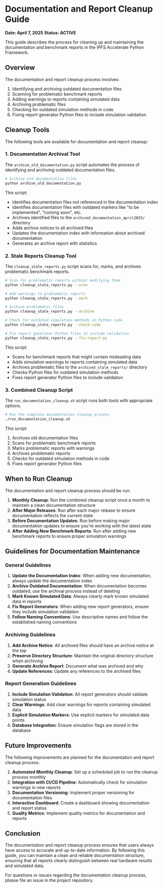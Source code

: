 # Documentation and Report Cleanup Guide

**Date: April 7, 2025**
**Status: ACTIVE**

This guide describes the process for cleaning up and maintaining the documentation and benchmark reports in the IPFS Accelerate Python Framework.

## Overview

The documentation and report cleanup process involves:

1. Identifying and archiving outdated documentation files
2. Scanning for problematic benchmark reports
3. Adding warnings to reports containing simulated data
4. Archiving problematic files
5. Checking for outdated simulation methods in code
6. Fixing report generator Python files to include simulation validation

## Cleanup Tools

The following tools are available for documentation and report cleanup:

### 1. Documentation Archival Tool

The `archive_old_documentation.py` script automates the process of identifying and archiving outdated documentation files.

```bash
# Archive old documentation files
python archive_old_documentation.py
```

This script:
- Identifies documentation files not referenced in the documentation index
- Identifies documentation files with outdated markers like "to be implemented", "coming soon", etc.
- Archives identified files to the `archived_documentation_april2025/` directory
- Adds archive notices to all archived files
- Updates the documentation index with information about archived documentation
- Generates an archive report with statistics

### 2. Stale Reports Cleanup Tool

The `cleanup_stale_reports.py` script scans for, marks, and archives problematic benchmark reports.

```bash
# Scan for problematic reports without modifying them
python cleanup_stale_reports.py --scan

# Add warnings to problematic reports
python cleanup_stale_reports.py --mark

# Archive problematic files
python cleanup_stale_reports.py --archive

# Check for outdated simulation methods in Python code
python cleanup_stale_reports.py --check-code

# Fix report generator Python files to include validation
python cleanup_stale_reports.py --fix-report-py
```

This script:
- Scans for benchmark reports that might contain misleading data
- Adds simulation warnings to reports containing simulated data
- Archives problematic files to the `archived_stale_reports/` directory
- Checks Python files for outdated simulation methods
- Fixes report generator Python files to include validation

### 3. Combined Cleanup Script

The `run_documentation_cleanup.sh` script runs both tools with appropriate options.

```bash
# Run the complete documentation cleanup process
./run_documentation_cleanup.sh
```

This script:
1. Archives old documentation files
2. Scans for problematic benchmark reports
3. Marks problematic reports with warnings
4. Archives problematic reports
5. Checks for outdated simulation methods in code
6. Fixes report generator Python files

## When to Run Cleanup

The documentation and report cleanup process should be run:

1. **Monthly Cleanup**: Run the combined cleanup script once a month to maintain a clean documentation structure
2. **After Major Releases**: Run after each major release to ensure documentation reflects the current state
3. **Before Documentation Updates**: Run before making major documentation updates to ensure you're working with the latest state
4. **After Adding New Benchmark Reports**: Run after adding new benchmark reports to ensure proper simulation warnings

## Guidelines for Documentation Maintenance

### General Guidelines

1. **Update the Documentation Index**: When adding new documentation, always update the documentation index
2. **Archive Outdated Documentation**: When documentation becomes outdated, use the archival process instead of deleting
3. **Mark Known Simulated Data**: Always clearly mark known simulated data in reports
4. **Fix Report Generators**: When adding new report generators, ensure they include simulation validation
5. **Follow Naming Conventions**: Use descriptive names and follow the established naming conventions

### Archiving Guidelines

1. **Add Archive Notice**: All archived files should have an archive notice at the top
2. **Preserve Directory Structure**: Maintain the original directory structure when archiving
3. **Generate Archive Report**: Document what was archived and why
4. **Update References**: Update any references to the archived files

### Report Generation Guidelines

1. **Include Simulation Validation**: All report generators should validate simulation status
2. **Clear Warnings**: Add clear warnings for reports containing simulated data
3. **Explicit Simulation Markers**: Use explicit markers for simulated data points
4. **Database Integration**: Ensure simulation flags are stored in the database

## Future Improvements

The following improvements are planned for the documentation and report cleanup process:

1. **Automated Monthly Cleanup**: Set up a scheduled job to run the cleanup process monthly
2. **Integration with CI/CD Pipeline**: Automatically check for simulation warnings in new reports
3. **Documentation Versioning**: Implement proper versioning for documentation files
4. **Interactive Dashboard**: Create a dashboard showing documentation and report status
5. **Quality Metrics**: Implement quality metrics for documentation and reports

## Conclusion

The documentation and report cleanup process ensures that users always have access to accurate and up-to-date information. By following this guide, you can maintain a clean and reliable documentation structure, ensuring that all reports clearly distinguish between real hardware results and simulated data.

For questions or issues regarding the documentation cleanup process, please file an issue in the project repository.</content>
</invoke>